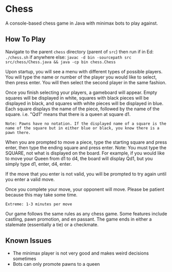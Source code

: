 # Chess

A console-based chess game in Java with minimax bots to play against.

## How To Play

Navigate to the parent `chess` directory (parent of `src`) then run
if in Ed: `./chess.sh`
if anywhere else: `javac -d bin -sourcepath src src/chess/Chess.java && java -cp bin chess.Chess`  

Upon startup, you will see a menu with different types of possible players. You will type the name or number of the player you would like to select, then press enter. You will then select the second player in the same fashion.

Once you finish selecting your players, a gameboard will appear. Empty squares will be displayed in white, squares with black pieces will be displayed in black, and squares with white pieces will be displayed in blue. Each square displays the name of the piece, followed by the name of the square.
    i.e. "Qd1" means that there is a queen at square d1.

    Note: Pawns have no notation. If the displayed name of a square is the name of the square but in either blue or black, you know there is a pawn there.

When you are prompted to move a piece, type the starting square and press enter, then type the ending square and press enter.
    Note: You must type the SQUARE, not what is displayed on the board. For example, if you would like to move your Queen from d1 to d4, the board will display Qd1, but you simply type d1, enter, d4, enter.

If the move that you enter is not valid, you will be prompted to try again until you enter a valid move.

Once you complete your move, your opponent will move. Please be patient because this may take some time.
    
    Extreme: 1-3 minutes per move

Our game follows the same rules as any chess game. Some features include castling, pawn promotion, and en passant. The game ends in either a stalemate (essentially a tie) or a checkmate.

## Known Issues

* The minimax player is not very good and makes weird decisions sometimes
* Bots can only promote pawns to a queen